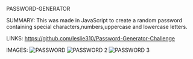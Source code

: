 PASSWORD-GENERATOR


SUMMARY:
This was made in JavaScript to create a random password containing special characters,numbers,uppercase and lowercase letters.


LINKS:
https://github.com/leslie310/Password-Generator-Challenge



IMAGES:
![PASSWORD](https://user-images.githubusercontent.com/107505768/176056247-740c5510-9515-4dc4-b83a-47c4db164428.PNG)
![PASSWORD 2](https://user-images.githubusercontent.com/107505768/176056277-50e9f4f1-bb96-4cbb-ba27-8d38f5e1cbcf.PNG)
![PASSWORD 3](https://user-images.githubusercontent.com/107505768/176056311-e6fe98e4-d411-4451-89bc-391e5d4cedd5.PNG)

